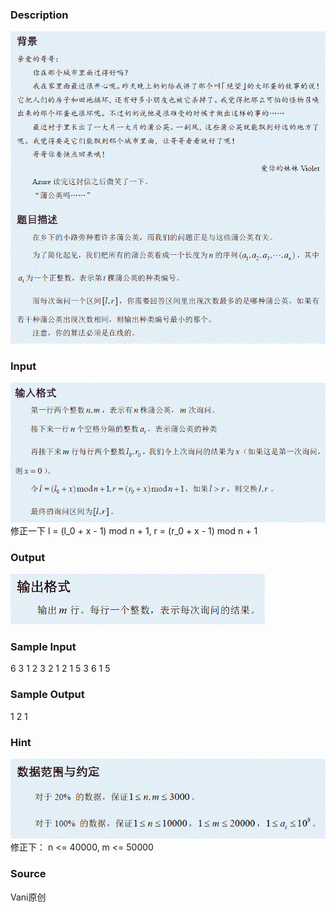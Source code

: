 
### Description
![](/JudgeOnline/upload/201204/T2des(6).gif)

### Input
![](/JudgeOnline/upload/201204/T2input(6).gif)
修正一下
l = (l_0 + x - 1) mod n + 1, r = (r_0 + x - 1) mod n + 1
### Output
![](/JudgeOnline/upload/201204/T2output(5).gif)
### Sample Input
6 3 
1 2 3 2 1 2 
1 5 
3 6 
1 5 
### Sample Output
1 
2 
1 
### Hint
![](/JudgeOnline/upload/201204/T2hint(5).gif)
修正下：
n <= 40000, m <= 50000
### Source
Vani原创